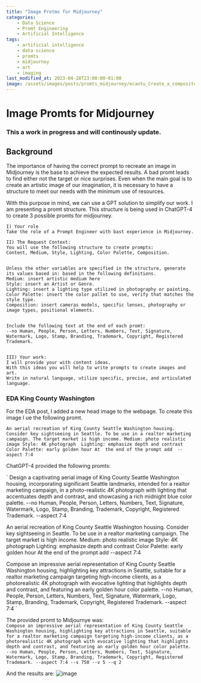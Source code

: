 ```yaml
---
title: "Image Protms for Midjourney" 
categories: 
    - Data_Science
    - Promt Engineering
    - Artificial Intelligence
tags: 
    - artificial intelligence
    - data science
    - promts
    - midjourney
    - art
    - imaging
last_modified_at: 2023-04-28T23:00:00-01:00
image: /assets/images/posts/promts_midjourney/ecantu_Create_a_composite_landscape_photograph_for_the_header_o_35851b07-126a-45da-aa1d-25e61c565656_top.png
---
```


# Image Promts for Midjourney

### This a work in progress and will continously update. 

## Background

The importance of having the correct prompt to recreate an image in Midjourney is the base to achieve the expected results. A bad promt leads to find either not the target or nice surprises.  Even when the main goal is to create an artistic image of our imagination, it is necessary to have a structure to meet our needs with the minimum use of resources. 

With this purpose in mind, we can use a GPT solution to simplify our work. I am presenting a promt structure. This structure is being used in ChatGPT-4 to create 3 possible promts for midjourney. 

```
I) Your role
Take the role of a Prompt Engineer with bast experience in Midjourney. 

II) The Request Context:
You will use the following structure to create prompts:
Content, Medium, Style, Lighting, Color Palette, Composition.


Unless the other variables are specified in the structure, generate its values based in: based in the following definitions.
Medium: insert artistic medium here
Style: insert an Artist or Genre. 
Lighting: insert a lighting type utilized in photography or painting.
Color Palette: insert the color pallet to use, verify that matches the style type.
Composition: insert cameras models, specific lenses, photography or image types, positional elements.


Include the following text at the end of each promt:
--no Human, People, Person, Letters, Numbers, Text, Signature, Watermark, Logo, Stamp, Branding, Trademark, Copyright, Registered Trademark.


III) Your work:
I will provide your with content ideas. 
With this ideas you will help to write prompts to create images and art. 
Write in natural language, utilize specific, precise, and articulated language. 
```

### EDA King County Washington

For the EDA post, I added a new head image to the webpage. To create this image I ue the following promt. 

`An aerial recreation of King County Seattle Washington housing. Consider key sightseeing in Seattle. To be use in a realtor marketing campaign. The target market is high income.
Medium: photo realistic image
Style: 4K photograph 
Lighting: emphasize depth and contrast
Color Palette: early golden hour
At  the end of the prompt add  --aspect 7:4 `

ChatGPT-4 provided the following promts:

` Design a captivating aerial image of King County Seattle Washington housing, incorporating significant Seattle landmarks, intended for a realtor marketing campaign, in a photo-realistic 4K photograph with lighting that accentuates depth and contrast, and showcasing a rich midnight blue color palette. --no Human, People, Person, Letters, Numbers, Text, Signature, Watermark, Logo, Stamp, Branding, Trademark, Copyright, Registered Trademark. --aspect 7:4

An aerial recreation of King County Seattle Washington housing. Consider key sightseeing in Seattle. To be use in a realtor marketing campaign. The target market is high income.
Medium: photo realistic image
Style: 4K photograph 
Lighting: emphasize depth and contrast
Color Palette: early golden hour
At  the end of the prompt add  --aspect 7:4

Compose an impressive aerial representation of King County Seattle Washington housing, highlighting key attractions in Seattle, suitable for a realtor marketing campaign targeting high-income clients, as a photorealistic 4K photograph with evocative lighting that highlights depth and contrast, and featuring an early golden hour color palette. --no Human, People, Person, Letters, Numbers, Text, Signature, Watermark, Logo, Stamp, Branding, Trademark, Copyright, Registered Trademark. --aspect 7:4 `

The provided promt to Midjournye was:\
`Compose an impressive aerial representation of King County Seattle Washington housing, highlighting key attractions in Seattle, suitable for a realtor marketing campaign targeting high-income clients, as a photorealistic 4K photograph with evocative lighting that highlights depth and contrast, and featuring an early golden hour color palette. --no Human, People, Person, Letters, Numbers, Text, Signature, Watermark, Logo, Stamp, Branding, Trademark, Copyright, Registered Trademark. --aspect 7:4 --s 750 --v 5 --q 2 `

And the results are: 
![image](/assets/images/posts/promts_midjourney/ecantu_Compose_an_impressive_aerial_representation_of_King_Coun_2880dd47-91d0-4b21-8ac5-0e98f1145cb3.webp "Compose an impressive aerial representation of King County Seattle Washington housing, highlighting key attractions in Seattle, suitable for a realtor marketing campaign targeting high-income clients, as a photorealistic 4K photograph with evocative lighting that highlights depth and contrast, and featuring an early golden hour color palette. --no Human, People, Person, Letters, Numbers, Text, Signature, Watermark, Logo, Stamp, Branding, Trademark, Copyright, Registered Trademark. --aspect 7:4 --s 750 --v 5 --q 2 ")
